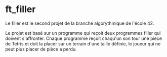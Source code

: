 # ft_filler

Le filler est le second projet de la branche algorythmique de l'école 42.

Le projet est basé sur un programme qui reçoit deux programmes filler qui doivent s'affronter. Chaque programme reçoit chaqu'un son tour une pièce de Tetris et doit la placer sur un terrain d'une taille définie, le joueur qui ne peut plus placer de pièce a perdu.
